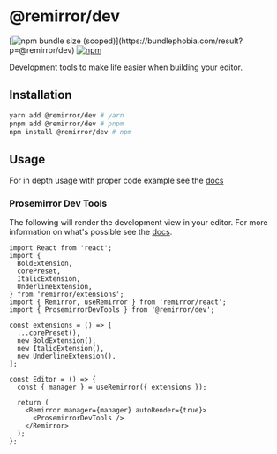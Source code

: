# @remirror/dev

[![npm bundle size (scoped)](https://img.shields.io/bundlephobia/minzip/@remirror/dev.svg?)](https://bundlephobia.com/result?p=@remirror/dev) [![npm](https://img.shields.io/npm/dm/@remirror/dev.svg?&logo=npm)](https://www.npmjs.com/package/@remirror/dev)

Development tools to make life easier when building your editor.

## Installation

```bash
yarn add @remirror/dev # yarn
pnpm add @remirror/dev # pnpm
npm install @remirror/dev # npm
```

## Usage

For in depth usage with proper code example see the [docs](https://remirror.io)

### Prosemirror Dev Tools

The following will render the development view in your editor. For more information on what's possible see the [docs][prosemirror-dev-tools].

```tsx
import React from 'react';
import {
  BoldExtension,
  corePreset,
  ItalicExtension,
  UnderlineExtension,
} from 'remirror/extensions';
import { Remirror, useRemirror } from 'remirror/react';
import { ProsemirrorDevTools } from '@remirror/dev';

const extensions = () => [
  ...corePreset(),
  new BoldExtension(),
  new ItalicExtension(),
  new UnderlineExtension(),
];

const Editor = () => {
  const { manager } = useRemirror({ extensions });

  return (
    <Remirror manager={manager} autoRender={true}>
      <ProsemirrorDevTools />
    </Remirror>
  );
};
```

[prosemirror-dev-tools]: https://github.com/d4rkr00t/prosemirror-dev-tools
